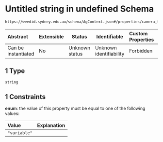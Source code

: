 # Untitled string in undefined Schema

```txt
https://weedid.sydney.edu.au/schema/AgContext.json#/properties/camera_type/anyOf/1
```




| Abstract            | Extensible | Status         | Identifiable            | Custom Properties | Additional Properties | Access Restrictions | Defined In                                                              |
| :------------------ | ---------- | -------------- | ----------------------- | :---------------- | --------------------- | ------------------- | ----------------------------------------------------------------------- |
| Can be instantiated | No         | Unknown status | Unknown identifiability | Forbidden         | Allowed               | none                | [AgContext.schema.json\*](AgContext.schema.json "open original schema") |

## 1 Type

`string`

## 1 Constraints

**enum**: the value of this property must be equal to one of the following values:

| Value        | Explanation |
| :----------- | ----------- |
| `"variable"` |             |
